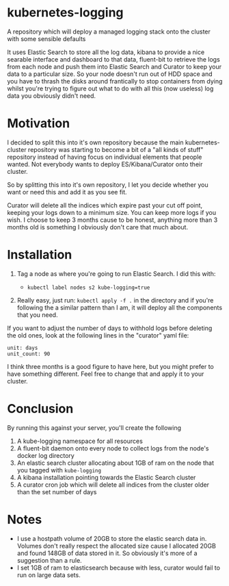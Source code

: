 # kubernetes-logging
A repository which will deploy a managed logging stack onto the cluster with some sensible defaults

It uses Elastic Search to store all the log data, kibana to provide a nice searable interface and
dashboard to that data, fluent-bit to retrieve the logs from each node and push them into Elastic Search
and Curator to keep your data to a particular size. So your node doesn't run out of HDD space and
you have to thrash the disks around frantically to stop containers from dying whilst you're trying
to figure out what to do with all this (now useless) log data you obviously didn't need.

# Motivation
I decided to split this into it's own repository because the main kubernetes-cluster repository was
starting to become a bit of a "all kinds of stuff" repository instead of having focus on individual 
elements that people wanted. Not everybody wants to deploy ES/Kibana/Curator onto their cluster.

So by splitting this into it's own repository, I let you decide whether you want or need this and add
it as you see fit.

Curator will delete all the indices which expire past your cut off point, keeping your logs down to a
minimum size. You can keep more logs if you wish. I choose to keep 3 months cause to be honest, anything
more than 3 months old is something I obviously don't care that much about.

# Installation
1. Tag a node as where you're going to run Elastic Search. I did this with: 
    - `kubectl label nodes s2 kube-logging=true`

2. Really easy, just run: `kubectl apply -f .` in the directory and if you're following the a similar pattern than I am, it will deploy all the components that
you need.

If you want to adjust the number of days to withhold logs before deleting the old ones, look at the following lines
in the "curator" yaml file:

```
unit: days
unit_count: 90
```

I think three months is a good figure to have here, but you might prefer to have something different. Feel free to change
that and apply it to your cluster.

# Conclusion

By running this against your server, you'll create the following

1. A kube-logging namespace for all resources
2. A fluent-bit daemon onto every node to collect logs from the node's docker log directory
2. An elastic search cluster allocating about 1GB of ram on the node that you tagged with `kube-logging`
3. A kibana installation pointing towards the Elastic Search cluster
4. A curator cron job which will delete all indices from the cluster older than the set number of days

# Notes
- I use a hostpath volume of 20GB to store the elastic search data in. Volumes don't really respect 
the allocated size cause I allocated 20GB and found 148GB of data stored in it. So obviously it's 
more of a suggestion than a rule.
- I set 1GB of ram to elasticsearch because with less, curator would fail to run on large data sets.
 

